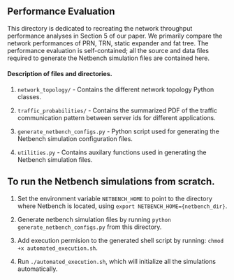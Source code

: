 ## Performance Evaluation
This directory is dedicated to recreating the network throughput performance analyses in Section 5 of our paper.
We primarily compare the network performances of PRN, TRN, static expander and fat tree. The performance evaluation is self-contained; all the source and data files required to generate the Netbench simulation files are contained here.

#### Description of files and directories.
1) `network_topology/` - Contains the different network topology Python classes.

2) `traffic_probabilities/` - Contains the summarized PDF of the traffic communication pattern between server ids for different applications.

3) `generate_netbench_configs.py` - Python script used for generating the Netbench simulation configuration files.

4) `utilities.py` - Contains auxilary functions used in generating the Netbench simulation files.

## To run the Netbench simulations from scratch.

1) Set the environment variable `NETBENCH_HOME` to point to the directory where Netbench is located, using `export NETBENCH_HOME={netbench_dir}`.

2) Generate netbench simulation files by running `python generate_netbench_configs.py` from this directory.

3) Add execution permision to the generated shell script by running: `chmod +x automated_execution.sh`.

4) Run `./automated_execution.sh`, which will initialize all the simulations automatically.
